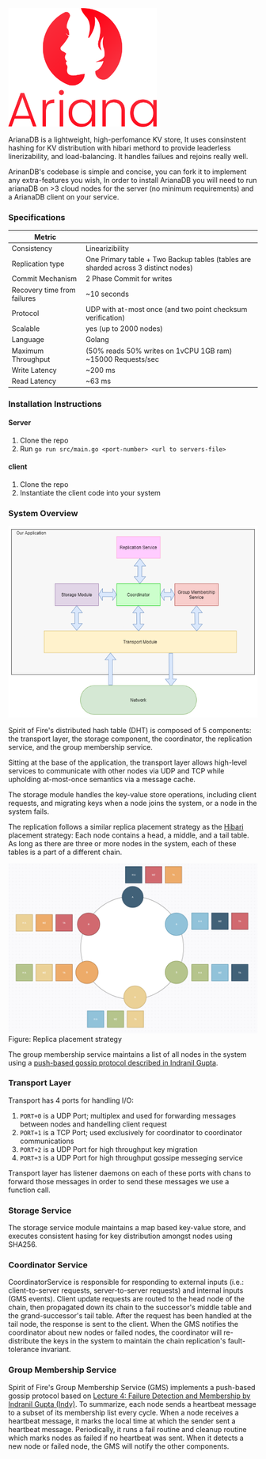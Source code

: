 
<img src="https://github.com/dhruvpatelgeek/arianaDB/blob/main/images/A13999_Aap%20Icon_DF.png" width="300">

ArianaDB is a lightweight, high-perfomance KV store, It uses consinstent hashing for KV distribution with hibari methord to provide leaderless linerizability, and load-balancing. It handles failues and rejoins really well.

ArinanDB's codebase is simple and concise, you can fork it to implement any extra-features you wish, In order to install ArianaDB you will need to run arianaDB on >3 cloud nodes for the server (no minimum requirements) and a ArianaDB client on your service.


### Specifications
| Metric                      |                                                              |
| --------------------------- | ------------------------------------------------------------ |
| Consistency                 | Linearizibility                                              |
| Replication type            | One Primary table + Two Backup tables (tables are sharded across 3 distinct nodes) |
| Commit Mechanism            | 2 Phase Commit for writes                                    |
| Recovery time from failures | ~10 seconds                                                  |
| Protocol                    | UDP with at-most once (and two point checksum verification)  |
| Scalable                    | yes (up to 2000 nodes)                                       |
| Language                    | Golang                                                       |
| Maximum Throughput          | (50% reads 50% writes on 1vCPU 1GB ram) ~15000 Requests/sec  |
| Write Latency               | ~200 ms                                                      |
| Read Latency                | ~63 ms                                                       |

### Installation Instructions
#### Server 
1. Clone the repo
2. Run ```go run src/main.go <port-number> <url to servers-file>```
#### client 
1. Clone the repo 
2. Instantiate the client code into your system

### System Overview
![Basic system architecture](images/M2_Arch.png)

Spirit of Fire's distributed hash table (DHT) is composed of 5 components: the transport layer, the storage component, the coordinator, the replication service, and the group membership service.

Sitting at the base of the application, the transport layer allows high-level services to communicate with other nodes via UDP and TCP while upholding at-most-once semantics via a message cache.

The storage module handles the key-value store operations, including client requests, and migrating keys when a node joins the system, or a node in the system fails. 

The replication follows a similar replica placement strategy as the [Hibari](http://www.snookles.com/scott/publications/erlang2010-slf.pdf) placement strategy: Each node contains a head, a middle, and a tail table.
As long as there are three or more nodes in the system, each of these tables is a part of a different chain.

![alt text](images/hibari.png)
Figure: Replica placement strategy

The group membership service maintains a list of all nodes in the system using a [push-based gossip protocol described in Indranil Gupta](https://courses.engr.illinois.edu/cs425/fa2014/L4.fa14.pdf). 

### Transport Layer
Transport has 4 ports for handling I/O:
1. ````PORT+0```` is a UDP Port; multiplex and used for forwarding messages between nodes and handelling client request 
2. ````PORT+1```` is a TCP Port; used exclusively for coordinator to coordinator communications
3. ````PORT+2````  is a UDP Port for high throughput key migration 
4. ````PORT+3````  is a UDP Port for high throughput gossipe messeging service 

Transport layer has listener daemons on each of these ports with chans to forward those messages in order to send these messages we use a function call.

### Storage Service
The storage service module maintains a map based key-value store, and executes consistent hasing for key distribution amongst nodes using SHA256.

### Coordinator Service
CoordinatorService is responsible for responding to external inputs (i.e.: client-to-server requests, server-to-server requests) and internal inputs (GMS events). Client update requests are routed to the head node of the chain, then propagated down its chain to the successor's middle table and the grand-successor's tail table. After the request has been handled at the tail node, the response is sent to the client. When the GMS notifies the coordinator about new nodes or failed nodes, the coordinator will re-distribute the keys in the system to maintain the chain replication's fault-tolerance invariant.

### Group Membership Service
Spirit of Fire's Group Membership Service (GMS) implements a push-based gossip protocol based on [Lecture 4: Failure Detection and Membership by Indranil Gupta (Indy)](https://courses.engr.illinois.edu/cs425/fa2014/L4.fa14.pdf). To summarize, each node sends a heartbeat message to a subset of its membership list every cycle. When a node receives a heartbeat message, it marks the local time at which the sender sent a heartbeat message. Periodically, it runs a fail routine and cleanup routine which marks nodes as failed if no heartbeat was sent. When it detects a new node or failed node, the GMS will notify the other components.



